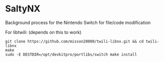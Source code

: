 # SaltyNX
Background process for the Nintendo Switch for file/code modification

For libtwili: (depends on this to work)

```
git clone https://github.com/misson20000/twili-libnx.git && cd twili-libnx
make
sudo -E DESTDIR=/opt/devkitpro/portlibs/switch make install
```
